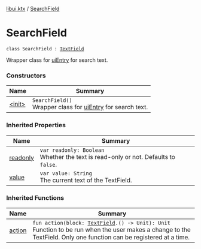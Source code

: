 [libui.ktx](../index.md) / [SearchField](./index.md)

# SearchField

`class SearchField : `[`TextField`](../-text-field/index.md)

Wrapper class for [uiEntry](../../libui/ui-entry.md) for search text.

### Constructors

| Name | Summary |
|---|---|
| [&lt;init&gt;](-init-.md) | `SearchField()`<br>Wrapper class for [uiEntry](../../libui/ui-entry.md) for search text. |

### Inherited Properties

| Name | Summary |
|---|---|
| [readonly](../-text-field/readonly.md) | `var readonly: Boolean`<br>Whether the text is read-only or not. Defaults to `false`. |
| [value](../-text-field/value.md) | `var value: String`<br>The current text of the TextField. |

### Inherited Functions

| Name | Summary |
|---|---|
| [action](../-text-field/action.md) | `fun action(block: `[`TextField`](../-text-field/index.md)`.() -> Unit): Unit`<br>Function to be run when the user makes a change to the TextField. Only one function can be registered at a time. |
